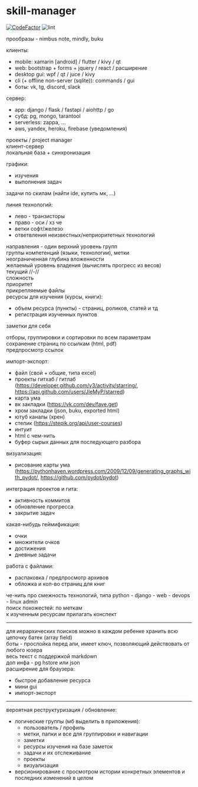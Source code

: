 # skill-manager

[![CodeFactor](https://www.codefactor.io/repository/github/jlemyp/skill-manager/badge)](https://www.codefactor.io/repository/github/jlemyp/skill-manager) 
![lint](https://github.com/JleMyP/skill-manager/workflows/lint/badge.svg?branch=master)

прообразы - nimbus note, mindly, buku  

клиенты:

- mobile: xamarin [android] / flutter / kivy / qt
- web: bootstrap + forms + jquery / react / расширение
- desktop gui: wpf / qt / juce / kivy
- cli (+ offline non-server (sqlite)): commands / gui
- боты: vk, tg, discord, slack

сервер:

- app: django / flask / fastapi / aiohttp / go
- субд: pg, mongo, tarantool
- serverless: zappa, ...
- aws, yandex, heroku, firebase (уведомления)

проекты / project manager  
клиент-сервер  
локальная база + синхронизация  

графики:

- изучения
- выполнения задач

задачи по скилам (найти ide, купить мк, ...)

линия технологий:

- лево - транзисторы
- право - оси / хз че
- ветки софт/железо
- ответвления неизвестных/неприоритетных технологий

направления - один верхний уровень групп  
группы компетенций (языки, технологии), метки  
неограниченная глубина вложенности  
желаемый уровень владения (вычислять прогресс из весов)  
текущий //-//  
сложность  
приоритет  
прикрепляемые файлы  
ресурсы для изучения (курсы, книги):

- объем ресурса (пункты) - страниц, роликов, статей и тд
- регистрация изученных пунктов

заметки для себя

отборы, группировки и сортировки по всем параметрам  
сохранение страниц по ссылкам (html, pdf)  
предпросмотр ссылок  

импорт-экспорт:

- файл (свой + общие, типа excel)
- проекты гитхаб / гитлаб (https://developer.github.com/v3/activity/starring/, https://api.github.com/users/JleMyP/starred)
- карта ума
- вк закладки (https://vk.com/dev/fave.get)
- хром закладки (json, buku, exported html)
- ютуб каналы (хрен)
- степик (https://stepik.org/api/user-courses)
- интуит
- html с чем-нить
- буфер сырых данных для последующего разбора

визуализация:

- рисование карты ума (https://pythonhaven.wordpress.com/2009/12/09/generating_graphs_with_pydot/, https://github.com/pydot/pydot)

интеграция проектов и гита:

- активность коммитов
- обновление прогресса
- закрытие задач

какая-нибудь геймификация:

- очки
- множители очков
- достижения
- дневные задачи

работа с файлами:

- распаковка / предпросмотр архивов
- обложка и кол-во страниц для книг

че-нить про смежность технологий, типа python - django - web - devops - linux admin  
поиск похожестей: по меткам  
к изученным ресурсам прилагать конспект

---

для иерархических поисков можно в каждом ребенке хранить всю цепочку батек (array field)  
боты - прослойка перед апи, имеет ключ, позволяющий действовать от любого юзера  
весь текст с поддержкой markdown  
доп инфа - pg hstore или json  
расширение для браузера:

- быстрое добавление ресурса
- мини gui
- импорт-экспорт

---

вероятная реструктуризация / обновление:  
- логические группы (мб выделить в приложения):
    - пользователь / профиль
    - метки, папки и все для группировки и навигации
    - заметки
    - ресурсы изучения на базе заметок
    - задачи и их отслеживание
    - проекты
    - визуализация
- версионирование с просмотром истории конкретных элементов и последних изменений в целом
